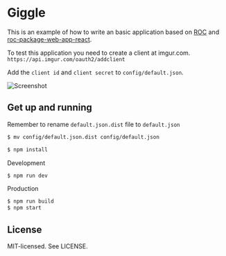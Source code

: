 Giggle
======

This is an example of how to write an basic application based on [ROC](https://github.com/rocjs/roc) and [roc-package-web-app-react](https://github.com/rocjs/roc-package-web-app-react).

To test this application you need to create a client at imgur.com.
`https://api.imgur.com/oauth2/addclient`

Add the `client id` and `client secret` to `config/default.json`.

![Screenshot](http://i.imgur.com/TgVnkxp.jpg)

Get up and running
------
Remember to rename `default.json.dist` file to `default.json`
```bash
$ mv config/default.json.dist config/default.json
```

```bash
$ npm install
```

Development
```bash
$ npm run dev
```

Production
```bash
$ npm run build
$ npm start
```

License
------
MIT-licensed. See LICENSE.
